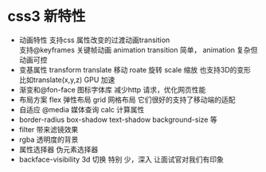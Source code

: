 # css3 新特性

- 动画特性
  支持css 属性改变的过渡动画transition                   
  支持@keyframes 关键帧动画 animation
  transition 简单， animation 复杂但动画可控
- 变基属性 transform
  translate 移动 roate 旋转 scale 缩放
  也支持3D的变形  比如translate(x,y,z)  GPU 加速
- 渐变和@fon-face 图标字体库 减少http 请求，优化网页性能
- 布局方案
  flex 弹性布局 
  grid 网格布局
  它们很好的支持了移动端的适配
- 自适应
  @media 媒体查询 calc 计算属性
- border-radius box-shadow text-shadow background-size 等
- filter  带来滤镜效果
- rgba 透明度的背景
- 属性选择器 伪元素选择器 
- backface-visibility 3d 切换
特别  少，深入  让面试官对我们有印象